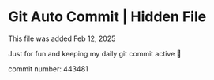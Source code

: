 # Git Auto Commit | Hidden File

This file was added Feb 12, 2025

Just for fun and keeping my daily git commit active 🤪

commit number: 443481
